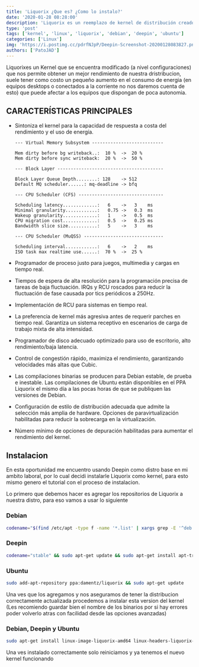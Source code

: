 ```yaml
---
title: 'Liquorix ¿Que es? ¿Como lo instalo?'
date: '2020-01-28 08:28:00'
description: 'Liquorix es un reemplazo de kernel de distribución creado con la mejor configuración y fuentes de kernel para cargas de trabajo de escritorio, multimedia y juegos.'
type: 'post'
tags: ['kernel', 'linux', 'liquorix', 'debian', 'deepin', 'ubuntu']
categories: ['Linux']
img: 'https://i.postimg.cc/pdrfNJpP/Deepin-Screenshot-20200128083827.png'
authors: ['PatoJAD']
---
```


Liquorixes un Kernel que se encuentra modificado (a nivel configuraciones) que nos permite obtener un mejor rendimiento de nuestra dristribucion, suele tener como costo un pequeño aumento en el consumo de energia (en equipos desktops o conectados a la corriente no nos daremos cuenta de esto) que puede afectar a los equipos que dispongan de poca autonomia.

## CARACTERÍSTICAS PRINCIPALES

-   Sintoniza el kernel para la capacidad de respuesta a costa del rendimiento y el uso de energía.

    ```log
    --- Virtual Memory Subsystem ---------------------------

    Mem dirty before bg writeback..:  10 %  ->  20 %
    Mem dirty before sync writeback:  20 %  ->  50 %

    --- Block Layer ----------------------------------------

    Block Layer Queue Depth........: 128    -> 512
    Default MQ scheduler......: mq-deadline -> bfq

    --- CPU Scheduler (CFS) --------------------------------

    Scheduling latency.............:   6    ->   3    ms
    Minimal granularity............:   0.75 ->   0.3  ms
    Wakeup granularity.............:   1    ->   0.5  ms
    CPU migration cost.............:   0.5  ->   0.25 ms
    Bandwidth slice size...........:   5    ->   3    ms

    --- CPU Scheduler (MuQSS) ------------------------------

    Scheduling interval............:   6    ->   2    ms
    ISO task max realtime use......:  70 %  ->  25 %
    ```
-   Programador de proceso justo para juegos, multimedia y cargas en tiempo real.
-   Tiempos de espera de alta resolución para la programación precisa de tareas de baja fluctuación. IRQs y RCU roscados para reducir la fluctuación de fase causada por tics periódicos a 250Hz.
-   Implementación de RCU para sistemas en tiempo real.
-   La preferencia de kernel más agresiva antes de requerir parches en tiempo real. Garantiza un sistema receptivo en escenarios de carga de trabajo mixta de alta intensidad.
-   Programador de disco adecuado optimizado para uso de escritorio, alto rendimiento/baja latencia.
-   Control de congestión rápido, maximiza el rendimiento, garantizando velocidades más altas que Cubic.
-   Las compilaciones binarias se producen para Debian estable, de prueba e inestable. Las compilaciones de Ubuntu están disponibles en el PPA Liquorix el mismo día a las pocas horas de que se publiquen las versiones de Debian.
-   Configuración de estilo de distribución adecuada que admite la selección más amplia de hardware. Opciones de paravirtualización habilitadas para reducir la sobrecarga en la virtualización.
-   Número mínimo de opciones de depuración habilitadas para aumentar el rendimiento del kernel.

## Instalacion

En esta oportunidad me encuentro usando Deepin como distro base en mi ambito laboral, por lo cual decidi instalarle Liquorix como kernel, para esto mismo genero el tutorial con el proceso de instalacion.

Lo primero que debemos hacer es agregar los repositorios de Liquorix a nuestra distro, para eso vamos a usar lo siguiente

### Debian

```bash
codename="$(find /etc/apt -type f -name '*.list' | xargs grep -E '^deb' | awk '{print $3}' | grep -Eo '^[a-z]+' | sort | uniq -c | sort -n | tail -n1 | grep -Eo '[a-z]+$')" && sudo apt-get update && sudo apt-get install apt-transport-https && echo -e "deb http://liquorix.net/debian $codename main\ndeb-src http://liquorix.net/debian $codename main\n\n# Mirrors:\n#\n# Unit193 - France\n# deb http://mirror.unit193.net/liquorix $codename main\n# deb-src http://mirror.unit193.net/liquorix $codename main" | sudo tee /etc/apt/sources.list.d/liquorix.list && curl https://liquorix.net/linux-liquorix.pub | sudo apt-key add - && sudo apt-get update
```

### Deepin

```bash
codename="stable" && sudo apt-get update && sudo apt-get install apt-transport-https && echo -e "deb http://liquorix.net/debian $codename main\ndeb-src http://liquorix.net/debian $codename main\n\n# Mirrors:\n#\n# Unit193 - France\n# deb http://mirror.unit193.net/liquorix $codename main\n# deb-src http://mirror.unit193.net/liquorix $codename main" | sudo tee /etc/apt/sources.list.d/liquorix.list && curl https://liquorix.net/linux-liquorix.pub | sudo apt-key add - && sudo apt-get update
```

### Ubuntu

```bash
sudo add-apt-repository ppa:damentz/liquorix && sudo apt-get update
```

Una ves que los agregamos y nos aseguramos de tener la distribucion correctamente actualizada procedemos a instalar esta version del kernel
(Les recomiendo guardar bien el nombre de los binarios por si hay errores poder volverlo atras con facilidad desde las opciones avanzadas)

### Debian, Deepin y Ubuntu

```bash
sudo apt-get install linux-image-liquorix-amd64 linux-headers-liquorix-amd64
```

Una ves instalado correctamente solo reiniciamos y ya tenemos el nuevo kernel funcionando
